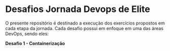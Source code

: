 # Desafios Jornada Devops de Elite

O presente repositório é destinado a execução dos exercícios propostos em cada etapa da jornada.
Cada desafio possui em enfoque em uma das áreas DevOps, sendo eles:

**Desafio 1 - Containerização**